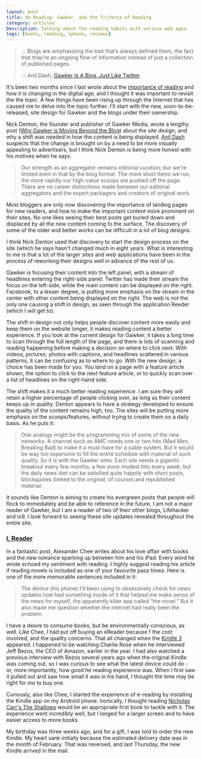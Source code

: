 ```yaml
---
layout: post
title: On Reading- Gawker, and the Trifecta of Reading
category: articles
Description: Talking about the reading habits with various web apps. 
tags: [books, reading, iphone, reviews]
---
```



> ... Blogs are emphasizing the trait that’s always defined them, the fact that they’re an ongoing flow of information instead of just a collection of published pages.
>
> -- Anil Dash, [Gawker Is A Blog. Just Like Twitter](http://dashes.com/anil/2010/12/gawker-is-a-blog-just-like-twitter.html).

It's been two months since I last wrote about the [importance of reading](http://www.foursides.ca/pausing-to-read-site-design) and how it is changing in the digital age, and I thought it was important to revisit the the topic. A few things have been rising up through the Internet that has caused me to delve into the topic further. I'll start with the new, soon-to-be-released, site design for Gawker and the blogs under their ownership. 

Nick Denton, the founder and publisher of Gawker Media, wrote a lengthy post ([Why Gawker is Moving Beyond the Blog](http://lifehacker.com/5702409/)) about the site design, and why a shift was needed in how the content is being displayed. [Anil Dash](http://dashes.com/) suspects that the change is brought on by a need to be more visually appealing to advertisers, but I think Nick Denton is being more honest with his motives when he says: 

> Our strength as an aggregator remains editorial curation; but we're limited even in that by the blog format. The more short items we run, the more rapidly our high-value scoops are pushed off the page. There are no career distinctions made between our editorial aggregators and the expert packagers and creators of original work.

Most bloggers are only now discovering the importance of landing pages for new readers, and how to make the important content more prominent on their sites. No one likes seeing their best posts get buried down and displaced by all the new content coming to the surface. The discovery of some of the older and better works can be difficult in a lot of blog designs. 

I think Nick Denton used that discovery to start the design process on the site (which he says hasn't changed much in eight years. What is interesting to me is that a lot of the larger sites and web applications have been in the process of reworking their designs well in advance of the rest of us. 

Gawker is focusing their content into the left panel, with a stream of headlines entering the right-side panel. Twitter has made their stream the focus on the left-side, while the main content can be displayed on the right. Facebook, to a lesser degree, is putting more emphasis on the stream in the center with other content being displayed on the right. The web is not the only one causing a shift in design, as seen through the application Reeder (which I will get to). 

The shift in design not only helps people discover content more easily and keep them on the website longer, it makes reading content a better experience. If you look at the current design for Gawker, it takes a long time to scan through the full length of the page, and there is lots of scanning and reading happening before making a decision on where to click next. With videos, pictures, photos with captions, and headlines scattered in various patterns, it can be confusing as to where to go. With the new design, a choice has been made for you. You land on a page with a feature article shown, the option to click to the next feature article, or to quickly scan over a list of headlines on the right-hand side. 

The shift makes it a much better reading experience. I am sure they will retain a higher percentage of people clicking over, as long as their content keeps up in quality. Denton appears to have a strategy developed to ensure the quality of the content remains high, too. The sites will be putting more emphasis on the scoops/features, without trying to create them on a daily basis. As he puts it: 

> One analogy might be the programming mix of some of the new networks. A channel such as AMC needs one or two hits (Mad Men, Breaking Bad) to make it a must-have for a cable system. But it would be way too expensive to fill the entire schedule with material of such quality. So it is with the Gawker sites. Each site needs a gigantic breakout every few months; a few more modest hits every week; but the daily news diet can be satisfied quite happily with short posts, blockquotes (linked to the original, of course) and republished material.

It sounds like Denton is aiming to create his evergreen posts that people will flock to immediately and be able to reference in the future. I am not a major reader of Gawker, but I am a reader of two of their other blogs, Lifehacker and io9. I look forward to seeing these site updates revealed throughout the entire site. 

### [I, Reader](http://www.themorningnews.org/archives/personal_essays/i_reader.php)

In a fantastic post, Alexander Chee writes about his love affair with books and the new romance sparking up between him and his iPad. Every word he wrote echoed my sentiment with reading. I highly suggest reading his article if reading novels is included as one of your favourite pass times. Here is one of the more memorable sentences included in it: 

> The device (his phone) I’d been using to obsessively check for news updates now had something inside of it that helped me make sense of the news for myself, the apparently killer app called “the novel.” But it also made me question whether the internet had really been the problem.

I have a desire to consume books, but be environmentally conscious, as well. Like Chee, I had put off buying an eReader because f the cost involved, and the quality concerns. That all changed when the [Kindle 3](http://www.amazon.com/gp/product/B002Y27P3M?ie=UTF8&tag=four0b-20&linkCode=as2&camp=1789&creative=390957&creativeASIN=B002Y27P3M) appeared. I happened to be watching Charlie Rose when he interviewed Jeff Bezos, the CEO of Amazon, earlier in the year. I had also watched a previous interview with Bezos several years ago when the original Kindle was coming out, so I was curious to see what the latest device could do - or, more importantly, how good he reading experience was. When I first saw it pulled out and saw how small it was in his hand, I thought the time may be right for me to buy one. 

Curiously, also like Chee, I started the experience of e-reading by installing the Kindle app on my Android phone. Ironically, I thought reading [Nicholas Carr's The Shallows](http://www.amazon.ca/gp/product/0393072223?ie=UTF8&tag=fousid-20&linkCode=as2&camp=15121&creative=390961&creativeASIN=0393072223) would be an appropriate first book to tackle with it. The experience went incredibly well, but I longed for a larger screen and to have easier access to more books. 

My birthday was three weeks ago, and for a gift, I was told to order the new Kindle. My heart sank initially because the estimated delivery date was in the month of February. That was reversed, and last Thursday, the new Kindle arrived in the mail.